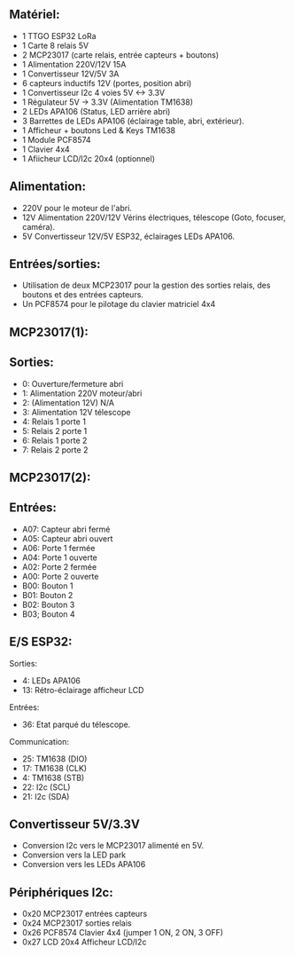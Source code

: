 Matériel:
--------
- 1 TTGO ESP32 LoRa
- 1 Carte 8 relais 5V
- 2 MCP23017  (carte relais, entrée capteurs + boutons)
- 1 Alimentation 220V/12V 15A
- 1 Convertisseur 12V/5V 3A
- 6 capteurs inductifs 12V (portes, position abri)
- 1 Convertisseur I2c 4 voies 5V <-> 3.3V
- 1 Régulateur 5V -> 3.3V (Alimentation TM1638)
- 2 LEDs APA106 (Status, LED arrière abri)
- 3 Barrettes de LEDs APA106 (éclairage table, abri, extérieur). 
- 1 Afficheur + boutons Led & Keys TM1638
- 1 Module PCF8574
- 1 Clavier 4x4
- 1 Afiicheur LCD/I2c 20x4 (optionnel)


Alimentation:
-------------
  - 220V	pour le moteur de l'abri.
  - 12V  	Alimentation 220V/12V	Vérins électriques, télescope (Goto, focuser, caméra).
  - 5V	Convertisseur 12V/5V	ESP32, éclairages LEDs APA106.

Entrées/sorties:
----------------
 - Utilisation de deux MCP23017 pour la gestion des sorties relais, des boutons et des entrées capteurs.
 - Un PCF8574 pour le pilotage du clavier matriciel 4x4 
 
MCP23017(1):
---------
Sorties:
--------
  - 0:	Ouverture/fermeture abri
  - 1:	Alimentation 220V moteur/abri
  - 2:	(Alimentation 12V) N/A
  - 3:	Alimentation 12V télescope
  - 4:	Relais 1 porte 1
  - 5:	Relais 2 porte 1
  - 6:	Relais 1 porte 2
  - 7:	Relais 2 porte 2

MCP23017(2):
----------

Entrées:
--------
  - A07:	Capteur abri fermé
  - A05:	Capteur abri ouvert
  - A06:	Porte 1 fermée
  - A04:	Porte 1 ouverte
  - A02: Porte 2 fermée
  - A00:	Porte 2 ouverte
  - B00: Bouton 1
  - B01: Bouton 2
  - B02: Bouton 3
  - B03; Bouton 4
  
E/S ESP32:
----------
Sorties:
  -  4: LEDs APA106
  - 13: Rétro-éclairage afficheur LCD

Entrées:
  - 36: Etat parqué du télescope.	

Communication:
  - 25: TM1638  (DIO)
  - 17: TM1638  (CLK)
  -  4: TM1638  (STB)
  - 22: I2c (SCL)
  - 21: I2c (SDA)

Convertisseur 5V/3.3V
---------------------
- Conversion I2c vers le MCP23017 alimenté en 5V.
- Conversion vers la LED park
- Conversion vers les LEDs APA106

Périphériques I2c:
-----------------
  - 0x20	MCP23017	entrées capteurs
  - 0x24	MCP23017	sorties relais
  - 0x26	PCF8574	  Clavier 4x4 (jumper 1 ON, 2 ON, 3 OFF)
  - 0x27	LCD 20x4	Afficheur LCD/I2c
